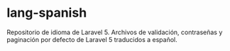 # lang-spanish
Repositorio de idioma de Laravel 5. Archivos de validación, contraseñas y paginación por defecto de Laravel 5 traducidos a español.
